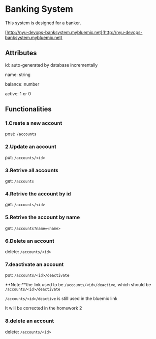 # Banking System
This system is designed for a banker.

[http://nyu-devops-banksystem.mybluemix.net](http://nyu-devops-banksystem.mybluemix.net)

## Attributes
id: auto-generated by database incrementally

name: string

balance: number

active: 1 or 0

## Functionalities
### 1.Create a new account
post: `/accounts`

### 2.Update an account
put: `/accounts/<id>`

### 3.Retrive all accounts
get: `/accounts`

### 4.Retrive the account by id
get: `/accounts/<id>`

### 5.Retrive the account by name
get: `/accounts?name=<name>`

### 6.Delete an account
delete: `/accounts/<id>`

### 7.deactivate an account
put: `/accounts/<id>/deactivate`

**Note:**the link used to be `/accounts/<id>/deactive`, which should be `/accounts/<id>/deactivate`

`/accounts/<id>/deactive` is still used in the bluemix link

It will be corrected in the homework 2

### 8.delete an account
delete: `/accounts/<id>`
